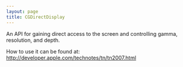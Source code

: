 ```yaml
---
layout: page
title: CGDirectDisplay
---
```


An API for gaining direct access to the screen and controlling gamma, resolution, and depth.

How to use it can be found at:  http://developer.apple.com/technotes/tn/tn2007.html

